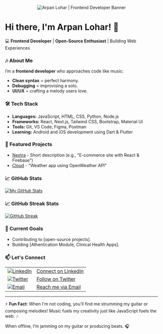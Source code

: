 <p align="center">
  <img 
    src="https://capsule-render.vercel.app/api?type=waving&height=300&color=gradient&text=Arpan%20Lohar&fontSize=70&fontAlign=50&fontAlignY=40&desc=Frontend%20Developer%20%7C%20Open%20Source%20Enthusiast%20%7C%20Learning%20Flutter&descSize=20&animation=twinkling"
    alt="Arpan Lohar | Frontend Developer Banner"
    style="max-width: 100%; height: auto;"
  />
</p>


# Hi there, I'm Arpan Lohar! 👋

💻 **Frontend Developer** | **Open-Source Enthusiast** | Building Web Experiences  

### 🎶 About Me  
I’m a **frontend developer** who approaches code like music:  
- **Clean syntax** = perfect harmony.  
- **Debugging** = improvising a solo.  
- **UI/UX** = crafting a melody users love.  

### 🛠️ Tech Stack  
- **Languages:** JavaScript, HTML, CSS, Python, Node.js
- **Frameworks:** React, Next.js, Tailwind CSS, Bootstrap, Material UI
- **Tools:** Git, VS Code, Figma, Postman
- **Learning:** Android and iOS development using Dart & Flutter

### 🚀 Featured Projects  
- [Nextra](https://github.com/yourusername/repo) - Short description (e.g., "E-commerce site with React & Firebase")  
- [Cloud](https://github.com/yourusername/repo) - "Weather app using OpenWeather API"  

### 📈 GitHub Stats  
[![My GitHub Stats](https://github-readme-stats.vercel.app/api?username=devarpanlohar&show_icons=true&theme=radical)](https://github.com/devarpanlohar)

### 📈 GitHub Streak Stats
[![GitHub Streak](https://github-readme-streak-stats.herokuapp.com?user=devarpanlohar&theme=blueberry)](https://git.io/streak-stats)

### 🌱 Current Goals  
- Contributing to [open-source projects].  
- Building [Athentication Module, Clinical Health Apps].

### 📫 Let's Connect  

<table align="center">
  <tr>
    <td><a href="https://www.linkedin.com/in/yourprofile"><img src="https://img.icons8.com/fluency/28/linkedin.png" alt="LinkedIn"/></a></td>
    <td><a href="https://www.linkedin.com/in/yourprofile">Connect on LinkedIn</a></td>
  </tr>
  <tr>
    <td><a href="https://twitter.com/yourhandle"><img src="https://img.icons8.com/ios-filled/28/twitterx--v1.png" alt="Twitter"/></a></td>
    <td><a href="https://twitter.com/yourhandle">Follow on Twitter</a></td>
  </tr>
  <tr>
    <td><a href="mailto:devarpanlohar@gmail.com"><img src="https://img.icons8.com/emoji/28/e-mail.png" alt="Email"/></a></td>
    <td><a href="mailto:devarpanlohar@gmail.com">Reach me via Email</a></td>
  </tr>
</table>

---

⚡ **Fun Fact**: When I'm not coding, you'll find me strumming my guitar or composing melodies! Music fuels my creativity just like JavaScript fuels the web. 🎶

When offline, I’m jamming on my guitar or producing beats. 🎧  
